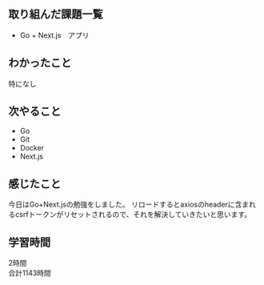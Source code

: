 ## 取り組んだ課題一覧
- Go + Next.js　アプリ

## わかったこと
特になし

## 次やること
- Go
- Git
- Docker
- Next.js

## 感じたこと
今日はGo+Next.jsの勉強をしました。
リロードするとaxiosのheaderに含まれるcsrfトークンがリセットされるので、それを解決していきたいと思います。


## 学習時間
2時間<br />
合計1143時間
